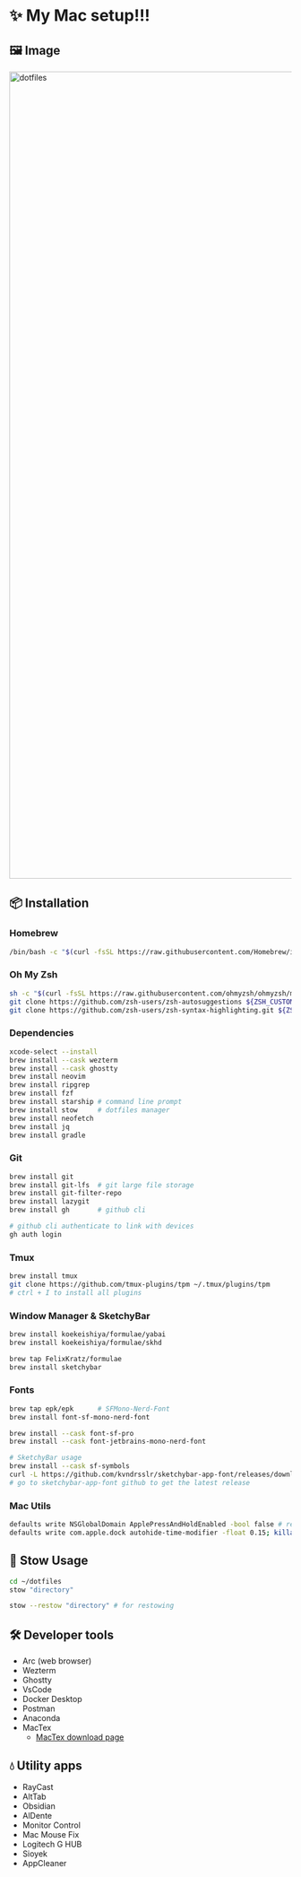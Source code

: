 # ✨ My Mac setup!!!

## 🖼️ Image

<img width="1440" alt="dotfiles" src="https://github.com/user-attachments/assets/b5ae2058-ea15-43c3-9826-64da447b5a09" />


## 📦 Installation

### Homebrew

```bash
/bin/bash -c "$(curl -fsSL https://raw.githubusercontent.com/Homebrew/install/HEAD/install.sh)"
```

### Oh My Zsh

```bash
sh -c "$(curl -fsSL https://raw.githubusercontent.com/ohmyzsh/ohmyzsh/master/tools/install.sh)"
git clone https://github.com/zsh-users/zsh-autosuggestions ${ZSH_CUSTOM:-~/.oh-my-zsh/custom}/plugins/zsh-autosuggestions
git clone https://github.com/zsh-users/zsh-syntax-highlighting.git ${ZSH_CUSTOM:-~/.oh-my-zsh/custom}/plugins/zsh-syntax-highlighting
```

### Dependencies

```bash
xcode-select --install
brew install --cask wezterm
brew install --cask ghostty
brew install neovim
brew install ripgrep
brew install fzf
brew install starship # command line prompt
brew install stow     # dotfiles manager
brew install neofetch
brew install jq
brew install gradle
```

### Git

```bash
brew install git
brew install git-lfs  # git large file storage
brew install git-filter-repo
brew install lazygit
brew install gh       # github cli

# github cli authenticate to link with devices
gh auth login
```

### Tmux

```bash
brew install tmux
git clone https://github.com/tmux-plugins/tpm ~/.tmux/plugins/tpm
# ctrl + I to install all plugins
```

### Window Manager & SketchyBar

```bash
brew install koekeishiya/formulae/yabai
brew install koekeishiya/formulae/skhd

brew tap FelixKratz/formulae
brew install sketchybar
```

### Fonts

```bash
brew tap epk/epk      # SFMono-Nerd-Font
brew install font-sf-mono-nerd-font

brew install --cask font-sf-pro
brew install --cask font-jetbrains-mono-nerd-font

# SketchyBar usage
brew install --cask sf-symbols
curl -L https://github.com/kvndrsslr/sketchybar-app-font/releases/download/v2.0.31/sketchybar-app-font.ttf -o $HOME/Library/Fonts/sketchybar-app-font.ttf
# go to sketchybar-app-font github to get the latest release
```

### Mac Utils

```bash
defaults write NSGlobalDomain ApplePressAndHoldEnabled -bool false # repeating key
defaults write com.apple.dock autohide-time-modifier -float 0.15; killall Dock # show the dock faster
```

## 🚀 Stow Usage

```bash
cd ~/dotfiles
stow "directory"

stow --restow "directory" # for restowing
```

## 🛠️ Developer tools

- Arc (web browser)
- Wezterm
- Ghostty
- VsCode
- Docker Desktop
- Postman
- Anaconda
- MacTex
  - [MacTex download page](https://tug.org/mactex/)

## 💧 Utility apps

- RayCast
- AltTab
- Obsidian
- AlDente
- Monitor Control
- Mac Mouse Fix
- Logitech G HUB
- Sioyek
- AppCleaner

